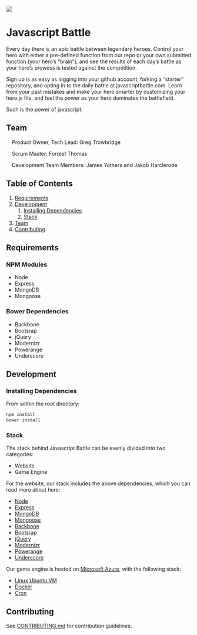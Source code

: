 ![](https://circleci.com/gh/JavascriptBattle/javascript-battle-website.png?circle-token=936dcd0da6a58265e76d86b8d5a6b4abcaaeb985)


# Javascript Battle

Every day there is an epic battle between legendary heroes.  Control your hero with either a pre-defined function from our repo or your own submitted function (your hero’s “brain”), and see the results of each day’s battle as your hero’s prowess is tested against the competition.

Sign up is as easy as logging into your github account, forking a “starter” repository, and opting in to the daily battle at javascriptbattle.com.  Learn from your past mistakes and make your hero smarter by customizing your hero.js file, and feel the power as your hero dominates the battlefield.

Such is the power of javascript.

## Team

&nbsp;&nbsp;&nbsp;&nbsp;Product Owner, Tech Lead: Greg Trowbridge

&nbsp;&nbsp;&nbsp;&nbsp;Scrum Master: Forrest Thomas

&nbsp;&nbsp;&nbsp;&nbsp;Development Team Members: James Yothers and Jakob Harclerode

## Table of Contents

1. [Requirements](#requirements)
2. [Development](#development)
    1. [Installing Dependencies](#installing-dependencies)
    1. [Stack](#stack)
3. [Team](#team)
4. [Contributing](#contributing)


## Requirements
### NPM Modules
- Node 
- Express
- MongoDB
- Mongoose

### Bower Dependencies
- Backbone
- Bootsrap
- jQuery
- Modernizr
- Powerange
- Underscore

## Development

### Installing Dependencies

From within the root directory:

```sh
npm install
bower install
```
### Stack

The stack behind Javascript Battle can be evenly divided into two categories:
- Website
- Game Engine

For the website, our stack includes the above dependencies, which you can read more about here:
- [Node](http://nodejs.org/)
- [Express](http://expressjs.com/)
- [MongoDB](http://www.mongodb.org/)
- [Mongoose](http://mongoosejs.com/)
- [Backbone](http://backbonejs.org/)
- [Bootsrap](http://getbootstrap.com/)
- [jQuery](http://jquery.com/)
- [Modernizr](http://modernizr.com/)
- [Powerange](http://www.jplugins.net/powerange/)
- [Underscore](http://underscorejs.org/)

Our game engine is hosted on [Microsoft Azure](https://azure.microsoft.com/en-us/), with the following stack:
- [Linux Ubuntu VM](http://azure.microsoft.com/en-us/documentation/articles/virtual-machines-linux-tutorial/)
- [Docker](https://www.docker.com/)
- [Cron](https://help.ubuntu.com/community/CronHowto)

## Contributing

See [CONTRIBUTING.md](CONTRIBUTING.md) for contribution guidelines.
